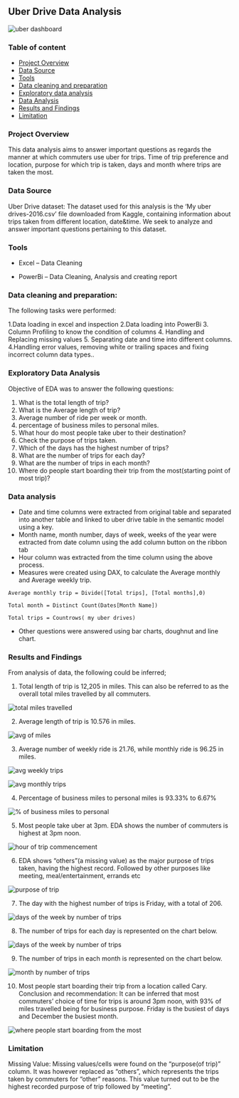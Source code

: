 ## Uber Drive Data Analysis

![uber dashboard](https://github.com/TheOlajide/Uber-drive-analysis/assets/155437593/d48424e1-17bc-4440-bbb4-463a4517ce2f)


### Table of content
-	[Project Overview](#project-overview)
-	[Data Source](#data-source)
-	[Tools](#tools)
-	[Data cleaning and preparation](#data-cleaning-and-preparation)
-	[Exploratory data analysis](#exploratory-data-analysis)
-	[Data Analysis](#data-analysis)
-	[Results and Findings](#results-and-findings)
-	[Limitation](#limitation)

### Project Overview
This data analysis aims to answer important questions as regards the manner at which commuters use uber for trips. Time of trip preference and location, purpose for which trip is taken, days and month where trips are taken the most.


### Data Source

Uber Drive dataset: The dataset used for this analysis is the ‘My uber drives-2016.csv’ file downloaded from Kaggle, containing information about trips taken from different location, date&time. We seek to analyze and answer important questions pertaining to this dataset.

### Tools
- Excel – Data Cleaning

- PowerBi – Data Cleaning, Analysis and creating report


### Data cleaning and preparation:

The following tasks were performed:

1.Data loading in excel and inspection
2.Data loading into PowerBi
3. Column Profiling to know the condition of columns
4. Handling and Replacing missing values
5. Separating date and time into different columns.
4.Handling error values, removing white or trailing spaces and fixing incorrect column data types..


### Exploratory Data Analysis

Objective of EDA was to answer the following questions:

1. What is the total length of trip?
2. What is the Average length of trip?
3. ⁠Average number of ride per week or month.
4. ⁠percentage of business miles to personal miles.
5. ⁠What hour do most people take uber to their destination?
6. Check the purpose of trips taken.
7. ⁠Which of the days has the highest number of trips?
8. ⁠What are the number of trips for each day?
9. ⁠What are the number of trips in each month?
10. ⁠Where do people start boarding their trip from the most(starting point of most trip)? 

### Data analysis

-	Date and time columns were extracted from original table and separated into another table and linked to uber drive table in the semantic model using a key.
-	Month name, month number, days of week, weeks of the year were extracted from date column using the add column button on the ribbon tab
-	Hour column was extracted from the time column using the above process.
-	Measures were created using DAX, to calculate the Average monthly and Average weekly trip.

```
Average monthly trip = Divide([Total trips], [Total months],0)

Total month = Distinct Count(Dates[Month Name])

Total trips = Countrows( my uber drives)
```
-	Other questions were answered using bar charts, doughnut and line chart.


### Results and Findings

From analysis of data, the following could be inferred;

1. Total length of trip is 12,205 in miles. This can also be referred to as the overall total miles travelled by all commuters.

![total miles travelled](https://github.com/TheOlajide/Uber-drive-analysis/assets/155437593/ec94087d-9445-4b9b-981d-f9cafce93782)

2. ⁠Average length of trip is 10.576 in miles.

![avg of miles](https://github.com/TheOlajide/Uber-drive-analysis/assets/155437593/b9d4887a-c655-4366-988b-ade5ee80e79a)

3. ⁠Average number of weekly ride is 21.76, while monthly ride is 96.25 in miles.

![avg weekly trips](https://github.com/TheOlajide/Uber-drive-analysis/assets/155437593/91d400b1-8417-4e07-95f2-4d00a82538b2)

![avg monthly trips](https://github.com/TheOlajide/Uber-drive-analysis/assets/155437593/b8d7deea-06fc-4a53-bf04-b28f4db0b8d7)

4. ⁠Percentage of business miles to personal miles is 93.33% to 6.67%

![% of business miles to personal](https://github.com/TheOlajide/Uber-drive-analysis/assets/155437593/5c818a06-eb6f-4750-b1bb-4bd22570df23)

5. ⁠Most people take uber at 3pm. EDA shows the number of commuters is highest at 3pm noon.

![hour of trip commencement](https://github.com/TheOlajide/Uber-drive-analysis/assets/155437593/e260d076-e8b8-47be-9652-dd1bd983b465)

6. ⁠EDA shows “others”(a missing value) as the major purpose of trips taken, having the highest record. Followed by other purposes like meeting, meal/entertainment, errands etc

![purpose of trip](https://github.com/TheOlajide/Uber-drive-analysis/assets/155437593/bbb030e2-7542-49d3-8ec8-361226486e05)

7. ⁠The day with the highest number of trips is Friday, with a total of 206.

![days of the week by number of trips](https://github.com/TheOlajide/Uber-drive-analysis/assets/155437593/b78215c8-39f8-4bde-aaa3-0a8e60f428cd)

8. ⁠The number of trips for each day is represented on the chart below.

![days of the week by number of trips](https://github.com/TheOlajide/Uber-drive-analysis/assets/155437593/9dc74091-7529-427d-b683-94be3488686e)


9. ⁠The number of trips in each month is represented on the chart below.

![month by number of trips](https://github.com/TheOlajide/Uber-drive-analysis/assets/155437593/0e814be4-e951-4cf1-ada3-3337a4162cc4)

10. ⁠Most people start boarding their trip from a location called Cary. Conclusion and recommendation: It can be inferred that most commuters’ choice of time for trips is around 3pm noon, with 93% of miles travelled being for business purpose. Friday is the busiest of days and December the busiest month.

![where people start boarding from the most](https://github.com/TheOlajide/Uber-drive-analysis/assets/155437593/b85e5672-0cbf-4728-aa52-b3309986355f)


### Limitation

Missing Value: Missing values/cells were found on the “purpose(of trip)” column. It was however replaced as “others”, which represents the trips taken by commuters for “other” reasons. This value turned out to be the highest recorded purpose of trip followed by “meeting”.

